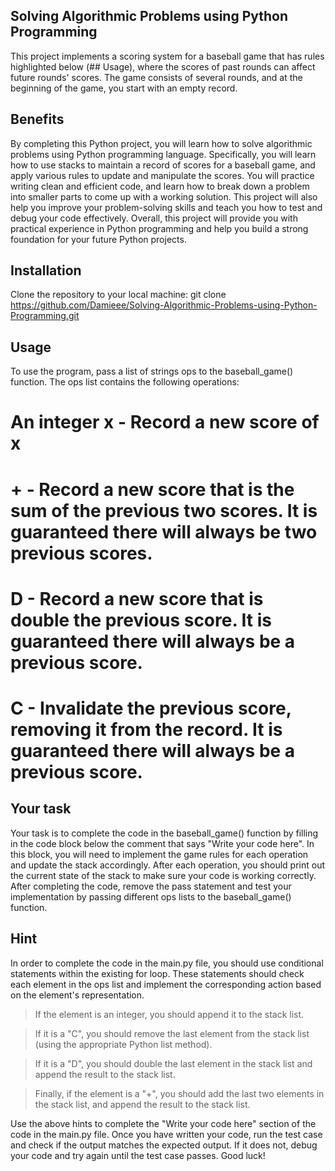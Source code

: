 ## Solving Algorithmic Problems using Python Programming

This project implements a scoring system for a baseball game that has rules highlighted below (## Usage), where the scores of past rounds can affect future rounds' scores. The game consists of several rounds, and at the beginning of the game, you start with an empty record.

## Benefits

By completing this Python project, you will learn how to solve algorithmic problems using Python programming language. Specifically, you will learn how to use stacks to maintain a record of scores for a baseball game, and apply various rules to update and manipulate the scores. You will practice writing clean and efficient code, and learn how to break down a problem into smaller parts to come up with a working solution. This project will also help you improve your problem-solving skills and teach you how to test and debug your code effectively. Overall, this project will provide you with practical experience in Python programming and help you build a strong foundation for your future Python projects.

## Installation

Clone the repository to your local machine:
git clone https://github.com/Damieee/Solving-Algorithmic-Problems-using-Python-Programming.git

## Usage

To use the program, pass a list of strings ops to the baseball_game() function. The ops list contains the following operations:

# An integer x - Record a new score of x

# + - Record a new score that is the sum of the previous two scores. It is guaranteed there will always be two previous scores.

# D - Record a new score that is double the previous score. It is guaranteed there will always be a previous score.

# C - Invalidate the previous score, removing it from the record. It is guaranteed there will always be a previous score.

## Your task

Your task is to complete the code in the baseball_game() function by filling in the code block below the comment that says "Write your code here". In this block, you will need to implement the game rules for each operation and update the stack accordingly. After each operation, you should print out the current state of the stack to make sure your code is working correctly.
After completing the code, remove the pass statement and test your implementation by passing different ops lists to the baseball_game() function. 

## Hint

In order to complete the code in the main.py file, you should use conditional statements within the existing for loop. These statements should check each element in the ops list and implement the corresponding action based on the element's representation.

> If the element is an integer, you should append it to the stack list. 

> If it is a "C", you should remove the last element from the stack list (using the appropriate Python list method). 

> If it is a "D", you should double the last element in the stack list and append the result to the stack list. 

> Finally, if the element is a "+", you should add the last two elements in the stack list, and append the result to the stack list.

Use the above hints to complete the "Write your code here" section of the code in the main.py file. Once you have written your code, run the test case and check if the output matches the expected output. If it does not, debug your code and try again until the test case passes. Good luck!
